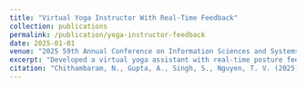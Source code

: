 ```yaml
---
title: "Virtual Yoga Instructor With Real-Time Feedback"
collection: publications
permalink: /publication/yoga-instructor-feedback
date: 2025-01-01
venue: "2025 59th Annual Conference on Information Sciences and Systems (CISS)"
excerpt: "Developed a virtual yoga assistant with real-time posture feedback."
citation: "Chithambaram, N., Gupta, A., Singh, S., Nguyen, T. V. (2025). Virtual Yoga Instructor. CISS 2025."
---
```


